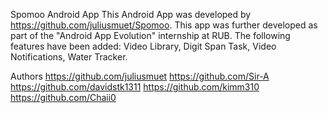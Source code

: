Spomoo Android App
This Android App was developed by https://github.com/juliusmuet/Spomoo. This app was further developed as part of the "Android App Evolution" internship at RUB.
The following features have been added: Video Library, Digit Span Task, Video Notifications, Water Tracker.

Authors
https://github.com/juliusmuet
https://github.com/Sir-A
https://github.com/davidstk1311
https://github.com/kimm310
https://github.com/Chaii0
